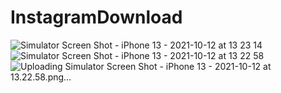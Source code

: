 # InstagramDownload
![Simulator Screen Shot - iPhone 13 - 2021-10-12 at 13 23 14](https://user-images.githubusercontent.com/39442495/136975268-9910378e-ab21-4e30-9b76-8df71dd83519.png)
![Simulator Screen Shot - iPhone 13 - 2021-10-12 at 13 22 58](https://user-images.githubusercontent.com/39442495/136975304-47e716a0-0d90-4c14-b0ee-665a10f0ac54.png)
![Uploading Simulator Screen Shot - iPhone 13 - 2021-10-12 at 13.22.58.png…]()
